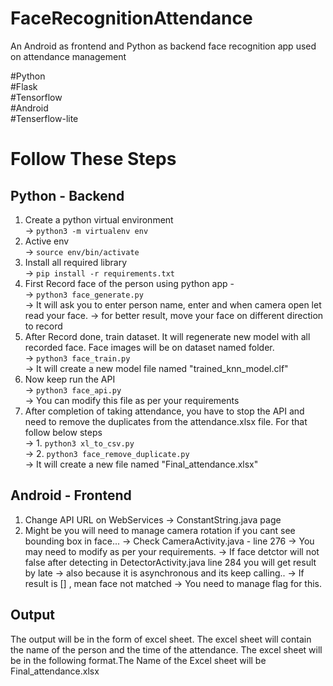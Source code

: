 # FaceRecognitionAttendance

An Android as frontend and Python as backend face recognition app used on attendance management

#Python <br>
#Flask <br>
#Tensorflow <br>
#Android <br>
#Tenserflow-lite <br>

# Follow These Steps

## Python - Backend

1. Create a python virtual environment <br>
   -> `python3 -m virtualenv env`
2. Active env <br>
   -> `source env/bin/activate`
3. Install all required library <br>
   -> `pip install -r requirements.txt`
4. First Record face of the person using python app - <br>
   -> `python3 face_generate.py` <br>
   -> It will ask you to enter person name, enter and when camera open let read your face.
   -> for better result, move your face on different direction to record
5. After Record done, train dataset. It will regenerate new model with all recorded face. Face images will be on dataset named folder. <br>
   -> `python3 face_train.py` <br>
   -> It will create a new model file named "trained_knn_model.clf"
6. Now keep run the API <br>
   -> `python3 face_api.py` <br>
   -> You can modify this file as per your requirements
7. After completion of taking attendance, you have to stop the API and need to remove the duplicates from the attendance.xlsx file. For that follow below steps<br>
   -> 1. `python3 xl_to_csv.py` <br>
   -> 2. `python3 face_remove_duplicate.py` <br>
   -> It will create a new file named "Final_attendance.xlsx"

## Android - Frontend

1. Change API URL on WebServices -> ConstantString.java page
2. Might be you will need to manage camera rotation if you cant see bounding box in face...
   -> Check CameraActivity.java - line 276
   -> You may need to modify as per your requirements.
   -> If face detctor will not false after detecting in DetectorActivity.java line 284 you will get result by late
   -> also because it is asynchronous and its keep calling..
   -> If result is [] , mean face not matched
   -> You need to manage flag for this.

## Output

The output will be in the form of excel sheet. The excel sheet will contain the name of the person and the time of the attendance. The excel sheet will be in the following format.The Name of the Excel sheet will be Final_attendance.xlsx
